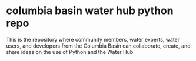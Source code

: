 # columbia basin water hub python repo
 This is the repository where community members, water experts, water users, and developers from the Columbia Basin can collaborate, create, and share ideas on the use of Python and the Water Hub
